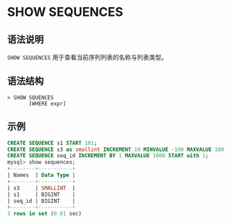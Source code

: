 # **SHOW SEQUENCES**

## **语法说明**

`SHOW SEQUENCES` 用于查看当前序列列表的名称与列表类型。

## **语法结构**

```
> SHOW SQUENCES
       [WHERE expr]
```

## **示例**

```sql
CREATE SEQUENCE s1 START 101;
CREATE SEQUENCE s3 as smallint INCREMENT 10 MINVALUE -100 MAXVALUE 100 START 0 CYCLE;
CREATE SEQUENCE seq_id INCREMENT BY 1 MAXVALUE 1000 START with 1;
mysql> show sequences;
+--------+-----------+
| Names  | Data Type |
+--------+-----------+
| s3     | SMALLINT  |
| s1     | BIGINT    |
| seq_id | BIGINT    |
+--------+-----------+
3 rows in set (0.01 sec)
```

